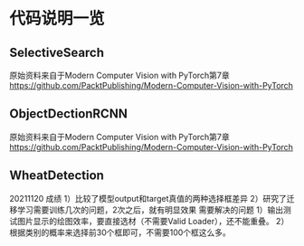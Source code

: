 # 代码说明一览

## SelectiveSearch
原始资料来自于Modern Computer Vision with PyTorch第7章
https://github.com/PacktPublishing/Modern-Computer-Vision-with-PyTorch

## ObjectDectionRCNN 
原始资料来自于Modern Computer Vision with PyTorch第7章
https://github.com/PacktPublishing/Modern-Computer-Vision-with-PyTorch

## WheatDetection 
20211120
    成绩
        1）比较了模型output和target真值的两种选择框差异
        2）研究了迁移学习需要训练几次的问题，2次之后，就有明显效果
    需要解决的问题
        1）输出测试图片显示的绘图效率，要直接选材（不需要Valid Loader），还不能重叠。
        2）根据类别的概率来选择前30个框即可，不需要100个框这么多。 